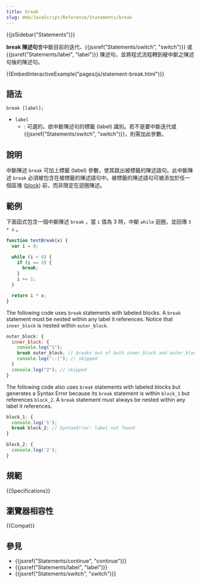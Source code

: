 ```yaml
---
title: break
slug: Web/JavaScript/Reference/Statements/break
---
```


{{jsSidebar("Statements")}}

**break 陳述句**會中斷目前的迭代、{{jsxref("Statements/switch", "switch")}} 或 {{jsxref("Statements/label", "label")}} 陳述句，並將程式流程轉到被中斷之陳述句後的陳述句。

{{EmbedInteractiveExample("pages/js/statement-break.html")}}

## 語法

```plain
break [label];
```

- `label`
  - : 可選的。欲中斷陳述句的標籤 (label) 識別。若不是要中斷迭代或 {{jsxref("Statements/switch", "switch")}}，則需加此參數。

## 說明

中斷陳述 `break` 可加上標籤 (label) 參數，使其跳出被標籤的陳述語句。此中斷陳述 `break` 必須被包含在被標籤的陳述語句中。被標籤的陳述語句可被添加於任一個區塊 ([block](/zh-TW/docs/JavaScript/Reference/Statements/block)) 前，而非限定在迴圈陳述。

## 範例

下面函式包含一個中斷陳述 `break` ，當 `i` 值為 3 時，中斷 `while` 迴圈，並回傳 `3 * x` 。

```js
function testBreak(x) {
  var i = 0;

  while (i < 6) {
    if (i == 3) {
      break;
    }
    i += 1;
  }

  return i * x;
}
```

The following code uses `break` statements with labeled blocks. A `break` statement must be nested within any label it references. Notice that `inner_block` is nested within `outer_block`.

```js
outer_block: {
  inner_block: {
    console.log("1");
    break outer_block; // breaks out of both inner_block and outer_block
    console.log(":-("); // skipped
  }
  console.log("2"); // skipped
}
```

The following code also uses `break` statements with labeled blocks but generates a Syntax Error because its `break` statement is within `block_1` but references `block_2`. A `break` statement must always be nested within any label it references.

```js
block_1: {
  console.log('1');
  break block_2; // SyntaxError: label not found
}

block_2: {
  console.log('2');
}
```

## 規範

{{Specifications}}

## 瀏覽器相容性

{{Compat}}

## 參見

- {{jsxref("Statements/continue", "continue")}}
- {{jsxref("Statements/label", "label")}}
- {{jsxref("Statements/switch", "switch")}}

